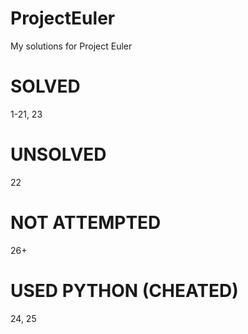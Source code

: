 # ProjectEuler
My solutions for Project Euler

SOLVED
=======
1-21, 23


UNSOLVED
========
22


NOT ATTEMPTED
=============
26+

USED PYTHON (CHEATED)
=====================
24, 25
